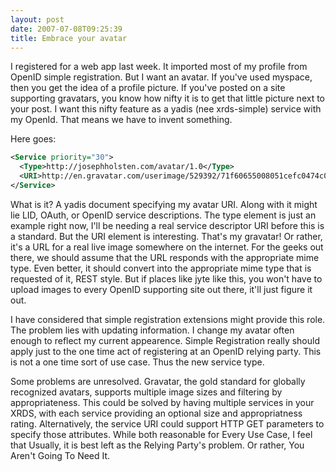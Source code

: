 ```yaml
---
layout: post
date: 2007-07-08T09:25:39
title: Embrace your avatar
---
```


I registered for a web app last week. It imported most of my profile
from OpenID simple registration. But I want an avatar. If you've used
myspace, then you get the idea of a profile picture. If you've posted on
a site supporting gravatars, you know how nifty it is to get that little
picture next to your post. I want this nifty feature as a yadis (nee
xrds-simple) service with my OpenId. That means we have to invent
something.

Here goes:

```xml
<Service priority="30">
  <Type>http://josephholsten.com/avatar/1.0</Type>
  <URI>http://en.gravatar.com/userimage/529392/71f60655008051cefc0474c09dac3289</URI>
</Service>
```

What is it? A yadis document specifying my avatar URI. Along with it
might lie LID, OAuth, or OpenID service descriptions. The type element
is just an example right now, I'll be needing a real service descriptor
URI before this is a standard. But the URI element is interesting.
That's my gravatar! Or rather, it's a URL for a real live image
somewhere on the internet. For the geeks out there, we should assume
that the URL responds with the appropriate mime type. Even better, it
should convert into the appropriate mime type that is requested of it,
REST style. But if places like jyte like this, you won't have to upload
images to every OpenID supporting site out there, it'll just figure it
out.

I have considered that simple registration extensions might provide this
role. The problem lies with updating information. I change my avatar
often enough to reflect my current appearence. Simple Registration
really should apply just to the one time act of registering at an OpenID
relying party. This is not a one time sort of use case. Thus the new
service type.

Some problems are unresolved. Gravatar, the gold standard for globally
recognized avatars, supports multiple image sizes and filtering by
appropriateness. This could be solved by having multiple services in
your XRDS, with each service providing an optional size and
appropriatness rating. Alternatively, the service URI could support HTTP
GET parameters to specify those attributes. While both reasonable for
Every Use Case, I feel that Usually, it is best left as the Relying
Party's problem. Or rather, You Aren't Going To Need It.
